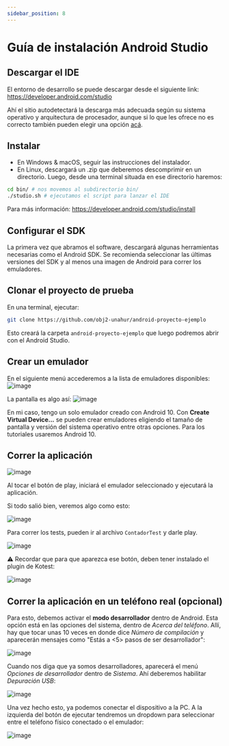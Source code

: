 ```yaml
---
sidebar_position: 8
---
```


# Guía de instalación Android Studio

## Descargar el IDE

El entorno de desarrollo se puede descargar desde el siguiente link:
https://developer.android.com/studio

Ahí el sitio autodetectará la descarga más adecuada según su sistema operativo y arquitectura de procesador, aunque si lo que les ofrece no es correcto también pueden elegir una opción [acá](https://developer.android.com/studio#downloads).

## Instalar

- En Windows & macOS, seguir las instrucciones del instalador.
- En Linux, descargará un .zip que deberemos descomprimir en un directorio. Luego, desde una terminal situada en ese directorio haremos:
```bash
cd bin/ # nos movemos al subdirectorio bin/
./studio.sh # ejecutamos el script para lanzar el IDE
```

Para más información: https://developer.android.com/studio/install

## Configurar el SDK

La primera vez que abramos el software, descargará algunas herramientas necesarias como el Android SDK. Se recomienda seleccionar las últimas versiones del SDK y al menos una imagen de Android para correr los emuladores.

## Clonar el proyecto de prueba

En una terminal, ejecutar:

```bash
git clone https://github.com/obj2-unahur/android-proyecto-ejemplo
```

Esto creará la carpeta `android-proyecto-ejemplo` que luego podremos abrir con el Android Studio.

## Crear un emulador

En el siguiente menú accederemos a la lista de emuladores disponibles:
![image](https://user-images.githubusercontent.com/1631752/110283953-bc537800-7fbf-11eb-840e-2c8b746b79cc.png)

La pantalla es algo así:
![image](https://user-images.githubusercontent.com/1631752/110283992-d5f4bf80-7fbf-11eb-8ba1-a5295087ebf6.png)

En mi caso, tengo un solo emulador creado con Android 10. Con **Create Virtual Device...** se pueden crear emuladores eligiendo el tamaño de pantalla y versión del sistema operativo entre otras opciones. Para los tutoriales usaremos Android 10.

## Correr la aplicación

![image](https://user-images.githubusercontent.com/1631752/110284261-4a2f6300-7fc0-11eb-8a72-4f7e2867acb2.png)

Al tocar el botón de play, iniciará el emulador seleccionado y ejecutará la aplicación.

Si todo salió bien, veremos algo como esto:

![image](https://user-images.githubusercontent.com/1631752/110284319-63d0aa80-7fc0-11eb-8c6f-17291184b49d.png)

Para correr los tests, pueden ir al archivo `ContadorTest` y darle play.

![image](https://user-images.githubusercontent.com/1631752/110284438-967aa300-7fc0-11eb-8b35-07e4d0433e24.png)

:warning: Recordar que para que aparezca ese botón, deben tener instalado el plugin de Kotest:

![image](https://user-images.githubusercontent.com/1631752/110284531-b6aa6200-7fc0-11eb-9dec-b6a86acab903.png)

## Correr la aplicación en un teléfono real (opcional)

Para esto, debemos activar el **modo desarrollador** dentro de Android. Esta opción está en las opciones del sistema, dentro de _Acerca del teléfono_. Allí, hay que tocar unas 10 veces en donde dice _Número de compilación_ y aparecerán mensajes como "Estás a <5> pasos de ser desarrollador":

![image](https://user-images.githubusercontent.com/1631752/110411001-8a4a2080-8068-11eb-8b39-b6fadf976eb4.png)

Cuando nos diga que ya somos desarrolladores, aparecerá el menú _Opciones de desarrollador_ dentro de _Sistema_. Ahí deberemos habilitar _Depuración USB_:

![image](https://user-images.githubusercontent.com/1631752/110411585-9682ad80-8069-11eb-929e-aadc4f7dfce0.png)

Una vez hecho esto, ya podemos conectar el dispositivo a la PC. A la izquierda del botón de ejecutar tendremos un dropdown para seleccionar entre el teléfono físico conectado o el emulador:

![image](https://user-images.githubusercontent.com/1631752/110411771-dfd2fd00-8069-11eb-9657-eaf329c9f4e3.png)
